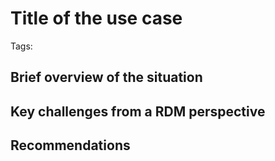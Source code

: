 # Title of the use case

Tags: 

## Brief overview of the situation

## Key challenges from a RDM perspective

## Recommendations
